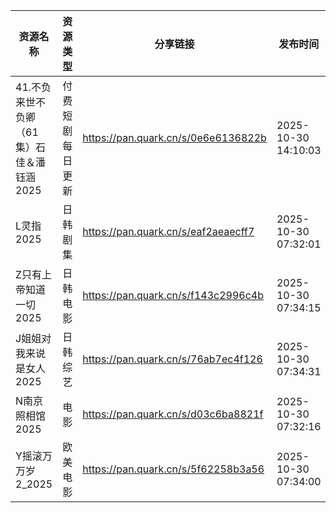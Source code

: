 | 资源名称                      | 资源类型     | 分享链接                                | 发布时间                |
| ------------------------- | -------- | ----------------------------------- | ------------------- |
| 41.不负来世不负卿（61集）石佳＆潘钰涵2025 | 付费短剧每日更新 | https://pan.quark.cn/s/0e6e6136822b | 2025-10-30 14:10:03 |
| L灵指2025                   | 日韩剧集     | https://pan.quark.cn/s/eaf2aeaecff7 | 2025-10-30 07:32:01 |
| Z只有上帝知道一切2025             | 日韩电影     | https://pan.quark.cn/s/f143c2996c4b | 2025-10-30 07:34:15 |
| J姐姐对我来说是女人2025            | 日韩综艺     | https://pan.quark.cn/s/76ab7ec4f126 | 2025-10-30 07:34:31 |
| N南京照相馆2025                | 电影       | https://pan.quark.cn/s/d03c6ba8821f | 2025-10-30 07:32:16 |
| Y摇滚万万岁2_2025              | 欧美电影     | https://pan.quark.cn/s/5f62258b3a56 | 2025-10-30 07:34:00 |
